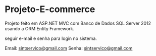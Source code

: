 # Projeto-E-commerce
Projeto feito em ASP.NET MVC com Banco de Dados SQL Server 2012 usando a ORM Entity Framework.

seguir e-mail e senha para login no sistema.

Email: sintservico@gmail.com
Senha: sintservico@gmail.com
